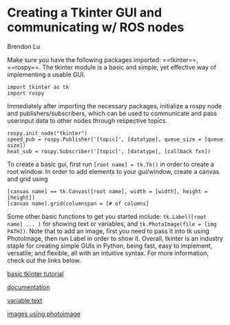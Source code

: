 # Creating a Tkinter GUI and communicating w/ ROS nodes

Brendon Lu

Make sure you have the following packages imported: ==tkinter==, ==rospy==. The tkinter module is a basic and simple, yet effective way of implementing a usable GUI.

```
import tkinter as tk
import rospy
```

Immediately after importing the necessary packages, initialize a rospy node and publishers/subscribers, which can be used to communicate and pass userinput data to other nodes through respective topics. 

```
rospy.init_node("tkinter")
speed_pub = rospy.Publisher('[topic]', [datatype], queue_size = [queue size])
heat_sub = rospy.Subscriber('[topic]', [datatype], [callback fxn])
```

To create a basic gui, first run ```[root name] = tk.Tk()``` in order to create a root window. In order to add elements to your gui/window, create a canvas and grid using 

```
[canvas name] == tk.Canvas([root name], width = [width], height = [height])
[canvas name].grid(columnspan = [# of columns]
```

Some other basic functions to get you started include: ```tk.Label([root name] ... )``` for showing text or variables, and ```tk.PhotoImage(file = [img PATH])```. Note that to add an image, first you need to pass it into tk using PhotoImage, then run Label in order to show it. Overall, tkinter is an industry staple for creating simple GUIs in Python, being fast, easy to implement, versatile, and flexible, all with an intuitive syntax. For more information, check out the links below.

[basic tkinter tutorial](https://www.youtube.com/watch?v=itRLRfuL_PQ)

[documentation](https://docs.python.org/3/library/tk.html)

[variable text](https://stackoverflow.com/questions/2603169/update-tkinter-label-from-variable)

[images using photoimage](https://www.pythontutorial.net/tkinter/tkinter-photoimage/)
